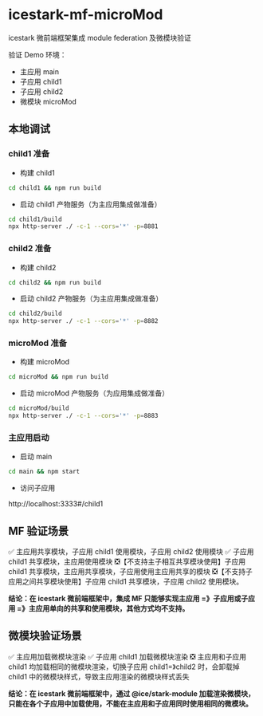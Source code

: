# icestark-mf-microMod

icestark 微前端框架集成 module federation 及微模块验证

验证 Demo 环境：

- 主应用 main
- 子应用 child1
- 子应用 child2
- 微模块 microMod

## 本地调试

### child1 准备

- 构建 child1

```sh
cd child1 && npm run build
```

- 启动 child1 产物服务（为主应用集成做准备）

```sh
cd child1/build
npx http-server ./ -c-1 --cors='*' -p=8881
```

### child2 准备

- 构建 child2

```sh
cd child2 && npm run build
```

- 启动 child2 产物服务（为主应用集成做准备）

```sh
cd child2/build
npx http-server ./ -c-1 --cors='*' -p=8882
```

### microMod 准备

- 构建 microMod

```sh
cd microMod && npm run build
```

- 启动 microMod 产物服务（为应用集成做准备）

```sh
cd microMod/build
npx http-server ./ -c-1 --cors='*' -p=8883
```

### 主应用启动

- 启动 main

```sh
cd main && npm start
```

- 访问子应用

http://localhost:3333#/child1

## MF 验证场景

✅ 主应用共享模块，子应用 child1 使用模块，子应用 child2 使用模块
✅ 子应用 child1 共享模块，主应用使用模块
❎【不支持主子相互共享模块使用】子应用 child1 共享模块，主应用共享模块，子应用使用主应用共享的模块
❎【不支持子应用之间共享模块使用】子应用 child1 共享模块，子应用 child2 使用模块。

**结论：在 icestark 微前端框架中，集成 MF 只能够实现主应用 =》子应用或子应用 =》主应用单向的共享和使用模块，其他方式均不支持。**

## 微模块验证场景

✅ 主应用加载微模块渲染
✅ 子应用 child1 加载微模块渲染
❎ 主应用和子应用 child1 均加载相同的微模块渲染，切换子应用 child1=》child2 时，会卸载掉 child1 中的微模块样式，导致主应用渲染的微模块样式丢失

**结论：在 icestark 微前端框架中，通过 @ice/stark-module 加载渲染微模块，只能在各个子应用中加载使用，不能在主应用和子应用同时使用相同的微模块。**
